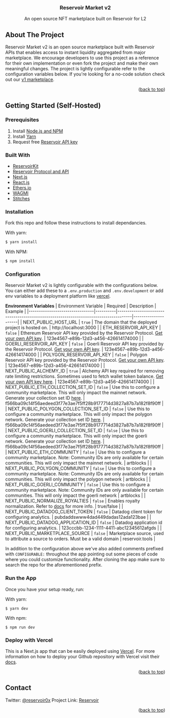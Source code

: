 <h3 align="center">Reservoir Market v2</h3>
  <p align="center">
An open source NFT marketplace built on Reservoir for L2

<!-- ABOUT THE PROJECT -->

## About The Project

Reservoir Market v2 is an open source marketplace built with Reservoir APIs that enables access to instant liquidity aggregated from major marketplace. We encourage developers to use this project as a reference for their own implementation or even fork the project and make their own meaningful changes. The project is lightly configurable refer to the configuration variables below. If you're looking for a no-code solution check out our [v1 marketplace](https://github.com/reservoirprotocol/marketplace-v1).

<p align="right">(<a href="#top">back to top</a>)</p>

<!-- GETTING STARTED -->

## Getting Started (Self-Hosted)

### Prerequisites

1. Install [Node.js and NPM](https://docs.npmjs.com/downloading-and-installing-node-js-and-npm)
2. Install [Yarn](https://classic.yarnpkg.com/en/docs/install)
3. Request free [Reservoir API key](https://reservoir.tools/request-api-key)

### Built With

- [ReservoirKit](https://docs.reservoir.tools/docs/reservoir-kit)
- [Reservoir Protocol and API](https://reservoirprotocol.github.io/)
- [Next.js](https://nextjs.org/)
- [React.js](https://reactjs.org/)
- [Ethers.io](https://ethers.io/)
- [WAGMI](https://wagmi.sh/)
- [Stitches](https://stitches.dev/docs/variants)

### Installation

Fork this repo and follow these instructions to install dependancies.

With yarn:

```bash
$ yarn install
```

With NPM:

```bash
$ npm install
```

### Configuration

Reservoir Market v2 is lightly configurable with the configurations below. You can either add these to a `.env.production` and `.env.development` or add env variables to a deployment platform like [vercel](https://vercel.com/).

**Environment Variables**
| Environment Variable | Required | Description | Example |
|--------------------------------|----------|-------------------------------------------------------------------------------------|---------------------|
| NEXT_PUBLIC_HOST_URL | `true` | The domain that the deployed project is hosted on. | http://localhost:3000 |
| ETH_RESERVOIR_API_KEY | `false` | Ethereum Reservoir API key provided by the Reservoir Protocol. [Get your own API key](https://reservoir.tools/request-api-key). | 123e4567-e89b-12d3-a456-426614174000 |
| GOERLI_RESERVOIR_API_KEY | `false` | Goerli Reservoir API key provided by the Reservoir Protocol. [Get your own API key](https://reservoir.tools/request-api-key). | 123e4567-e89b-12d3-a456-426614174000 |
| POLYGON_RESERVOIR_API_KEY | `false` | Polygon Reservoir API key provided by the Reservoir Protocol. [Get your own API key](https://reservoir.tools/request-api-key). | 123e4567-e89b-12d3-a456-426614174000 |
| NEXT_PUBLIC_ALCHEMY_ID | `true` | Alchemy API key required for removing rate limiting restrictions. Sometimes used to fetch wallet token balance. [Get your own API key here](https://docs.alchemy.com/alchemy/introduction/getting-started#1.create-an-alchemy-key). | 123e4567-e89b-12d3-a456-426614174000 |
| NEXT_PUBLIC_ETH_COLLECTION_SET_ID | `false` | Use this to configure a community marketplace. This will only impact the mainnet network. Generate your collection set ID [here](https://docs.reservoir.tools/reference/postcollectionssetsv1). | f566ba09c14f56aedeed3f77e3ae7f5ff28b9177714d3827a87b7a182f8f90ff |
| NEXT_PUBLIC_POLYGON_COLLECTION_SET_ID | `false` | Use this to configure a community marketplace. This will only impact the polygon network. Generate your collection set ID [here](https://docs.reservoir.tools/reference/postcollectionssetsv1). | f566ba09c14f56aedeed3f77e3ae7f5ff28b9177714d3827a87b7a182f8f90ff |
| NEXT_PUBLIC_GOERLI_COLLECTION_SET_ID | `false` | Use this to configure a community marketplace. This will only impact the goerli network. Generate your collection set ID [here](https://docs.reservoir.tools/reference/postcollectionssetsv1). | f566ba09c14f56aedeed3f77e3ae7f5ff28b9177714d3827a87b7a182f8f90ff |
| NEXT_PUBLIC_ETH_COMMUNITY | `false` | Use this to configure a community marketplace. Note: Community IDs are only available for certain communities. This will only impact the mainnet network. | artblocks |
| NEXT_PUBLIC_POLYGON_COMMUNITY | `false` | Use this to configure a community marketplace. Note: Community IDs are only available for certain communities. This will only impact the polygon network | artblocks |
| NEXT_PUBLIC_GOERLI_COMMUNITY | `false` | Use this to configure a community marketplace. Note: Community IDs are only available for certain communities. This will only impact the goerli network | artblocks |
| NEXT_PUBLIC_NORMALIZE_ROYALTIES | `false` | Enables royalty normalization. Refer to [docs](https://docs.reservoir.tools/docs/normalized-royalties) for more info. | true/false |
| NEXT_PUBLIC_DATADOG_CLIENT_TOKEN | `false` | Datadog client token for configuring analytics. | pubdaddswww4dad449dadas12ada123bae |
| NEXT_PUBLIC_DATADOG_APPLICATION_ID | `false` | Datadog application id for configuring analytics. | 123cccbb-1234-1111-4411-abc12345612afgds |
| NEXT_PUBLIC_MARKETPLACE_SOURCE | `false` | Marketplace source, used to attribute a source to orders. Must be a valid domain | reservoir.tools |

In addition to the configuration above we've also added comments prefixed with `CONFIGURABLE:` throughout the app pointing out some pieces of code where you could customize functionality. After cloning the app make sure to search the repo for the aforementioned prefix.

### Run the App

Once you have your setup ready, run:

With yarn:

    $ yarn dev

With npm:

    $ npm run dev

### Deploy with Vercel

This is a Next.js app that can be easily deployed using [Vercel](https://vercel.com/). For more information on how to deploy your Github repository with Vercel visit their [docs](https://vercel.com/docs/concepts/projects/overview).

<p align="right">(<a href="#top">back to top</a>)</p>

<!-- CONTACT -->

## Contact

Twitter: [@reservoir0x](https://twitter.com/reservoir0x)
Project Link: [Reservoir](https://reservoirprotocol.github.io/)

<p align="right">(<a href="#top">back to top</a>)</p>
